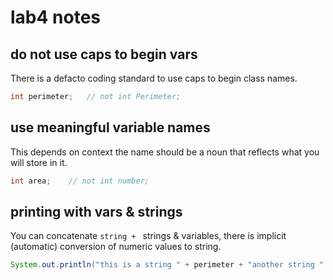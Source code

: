 # lab4 notes

## do not use caps to begin vars
There is a defacto coding standard to use caps to begin class names.
```java
int perimeter;   // not int Perimeter;
```
## use meaningful variable names
This depends on context the name should be a noun that reflects what you will store in it.
```java
int area;    // not int number;
```
## printing with vars & strings
You can concatenate ```string + ``` strings & variables, there is implicit (automatic) conversion of numeric values to string.
```java
System.out.println("this is a string " + perimeter + "another string " + area + "yet another ");
```

